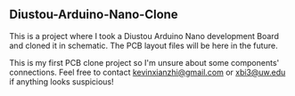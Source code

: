 ## Diustou-Arduino-Nano-Clone

This is a project where I took a Diustou Arduino Nano development Board and cloned it in schematic. 
The PCB layout files will be here in the future. 

This is my first PCB clone project so I'm unsure about some components' connections. Feel free to contact kevinxianzhi@gmail.com or xbi3@uw.edu if anything looks suspicious! 
